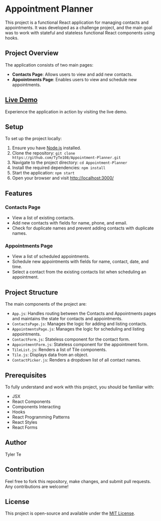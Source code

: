 # Appointment Planner

This project is a functional React application for managing contacts and appointments. It was developed as a challenge project, and the main goal was to work with stateful and stateless functional React components using hooks.

## Project Overview

The application consists of two main pages:
- **Contacts Page**: Allows users to view and add new contacts.
- **Appointments Page**: Enables users to view and schedule new appointments.

## [Live Demo](https://appointment-planner-tylerte.netlify.app/)

Experience the application in action by visiting the live demo.

## Setup

To set up the project locally:

1. Ensure you have [Node.js](https://nodejs.org/) installed.
2. Clone the repository: `git clone https://github.com/TyTe108/Appointment-Planner.git`
3. Navigate to the project directory: `cd Appointment-Planner`
4. Install the required dependencies: `npm install`
5. Start the application: `npm start`
6. Open your browser and visit [http://localhost:3000/](http://localhost:3000/)

## Features

### Contacts Page

- View a list of existing contacts.
- Add new contacts with fields for name, phone, and email.
- Check for duplicate names and prevent adding contacts with duplicate names.

### Appointments Page

- View a list of scheduled appointments.
- Schedule new appointments with fields for name, contact, date, and time.
- Select a contact from the existing contacts list when scheduling an appointment.

## Project Structure

The main components of the project are:

- `App.js`: Handles routing between the Contacts and Appointments pages and maintains the state for contacts and appointments.
- `ContactsPage.js`: Manages the logic for adding and listing contacts.
- `AppointmentsPage.js`: Manages the logic for scheduling and listing appointments.
- `ContactForm.js`: Stateless component for the contact form.
- `AppointmentForm.js`: Stateless component for the appointment form.
- `TileList.js`: Renders a list of Tile components.
- `Tile.js`: Displays data from an object.
- `ContactPicker.js`: Renders a dropdown list of all contact names.

## Prerequisites

To fully understand and work with this project, you should be familiar with:

- JSX
- React Components
- Components Interacting
- Hooks
- React Programming Patterns
- React Styles
- React Forms

## Author

Tyler Te

## Contribution

Feel free to fork this repository, make changes, and submit pull requests. Any contributions are welcome!

## License

This project is open-source and available under the [MIT License](LICENSE).

